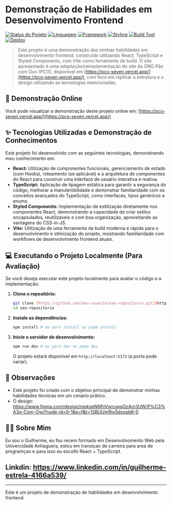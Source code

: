 # Demonstração de Habilidades em Desenvolvimento Frontend

[![Status do Projeto](https://img.shields.io/badge/status-concluído-brightgreen)](https://github.com/seu-usuario/seu-repositorio)
[![Linguagem](https://img.shields.io/badge/linguagem-TypeScript-blueviolet)](https://www.typescriptlang.org/)
[![Framework](https://img.shields.io/badge/framework-React-blue)](https://react.dev/)
[![Styling](https://img.shields.io/badge/styling-Styled--Components-pink)](https://styled-components.com/)
[![Build Tool](https://img.shields.io/badge/build-Vite-teal)](https://vitejs.dev/)
[![Deploy](https://img.shields.io/badge/deploy-Vercel-informational)](https://pco-seven.vercel.app/)

> Este projeto é uma demonstração das minhas habilidades em desenvolvimento frontend, construído utilizando React, TypeScript e Styled Components, com Vite como ferramenta de build. O site apresentado é uma adaptação/reimplementação do site da ONG Pão com Ovo (PCO), disponível em [https://pco-seven.vercel.app/](https://pco-seven.vercel.app/), com foco em replicar a estrutura e o design utilizando as tecnologias mencionadas.

## 🔗 Demonstração Online

Você pode visualizar a demonstração deste projeto online em: [https://pco-seven.vercel.app/](https://pco-seven.vercel.app/)

## ✨ Tecnologias Utilizadas e Demonstração de Conhecimentos

Este projeto foi desenvolvido com as seguintes tecnologias, demonstrando meu conhecimento em:

* **React:** Utilização de componentes funcionais, gerenciamento de estado (com Hooks), roteamento (se aplicável) e a arquitetura de componentes do React para construir uma interface de usuário interativa e reativa.
* **TypeScript:** Aplicação de tipagem estática para garantir a segurança do código, melhorar a manutenibilidade e demonstrar familiaridade com os conceitos avançados do TypeScript, como interfaces, tipos genéricos e enums.
* **Styled Components:** Implementação de estilização diretamente nos componentes React, demonstrando a capacidade de criar estilos encapsulados, reutilizáveis e com boa organização, aproveitando as vantagens do CSS-in-JS.
* **Vite:** Utilização de uma ferramenta de build moderna e rápida para o desenvolvimento e otimização do projeto, mostrando familiaridade com workflows de desenvolvimento frontend atuais.

## 💻 Executando o Projeto Localmente (Para Avaliação)

Se você deseja executar este projeto localmente para avaliar o código e a implementação:

1.  **Clone o repositório:**
    ```bash
    git clone [https://github.com/seu-usuario/seu-repositorio.git](https://github.com/seu-usuario/seu-repositorio.git)
    cd seu-repositorio
    ```
2.  **Instale as dependências:**
    ```bash
    npm install # ou yarn install ou pnpm install
    ```
3.  **Inicie o servidor de desenvolvimento:**
    ```bash
    npm run dev # ou yarn dev ou pnpm dev
    ```
    O projeto estará disponível em `http://localhost:5173` (a porta pode variar).

## 📄 Observações

* Este projeto foi criado com o objetivo principal de demonstrar minhas habilidades técnicas em um cenário prático.
* O design: https://www.figma.com/design/mpkspNNfnVwruwqGzAm3UW/P%C3%A3o-Com-Ovo?node-id=0-1&p=f&t=1SBUUm1hv5dxopbK-0

## 👨‍💻 Sobre Mim

Eu sou o Guilherme, eu fou recem formado em Desenvolvomento Web pela Univercidade Anhaguera, estou em transiçao de carreira para area de programçao e para isso eu escolhi React + TypeScript.
## Linkdin: https://www.linkedin.com/in/guilherme-estrela-4166a539/

---

Este é um projeto de demonstração de habilidades em desenvolvimento frontend.
